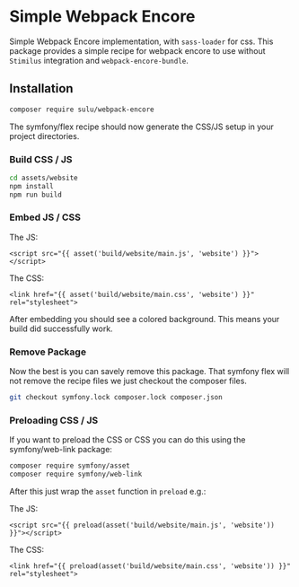 # Simple Webpack Encore

Simple Webpack Encore implementation, with `sass-loader` for css.
This package provides a simple recipe for webpack encore
to use without `Stimilus` integration and `webpack-encore-bundle`.

## Installation

```bash
composer require sulu/webpack-encore
```

The symfony/flex recipe should now generate the CSS/JS setup
in your project directories.

### Build CSS / JS

```bash
cd assets/website
npm install
npm run build
```

### Embed JS / CSS

The JS:

```twig
<script src="{{ asset('build/website/main.js', 'website') }}"></script>
```

The CSS:

```twig
<link href="{{ asset('build/website/main.css', 'website') }}" rel="stylesheet">
```

After embedding you should see a colored background. This means
your build did successfully work.

### Remove Package

Now the best is you can savely remove this package.
That symfony flex will not remove the recipe files we just checkout
the composer files.

```bash
git checkout symfony.lock composer.lock composer.json
```

### Preloading CSS / JS

If you want to preload the CSS or CSS you can do this using the
symfony/web-link package:

```bash
composer require symfony/asset
composer require symfony/web-link
```

After this just wrap the `asset` function in `preload` e.g.:

The JS:

```twig
<script src="{{ preload(asset('build/website/main.js', 'website')) }}"></script>
```

The CSS:

```twig
<link href="{{ preload(asset('build/website/main.css', 'website')) }}" rel="stylesheet">
```
